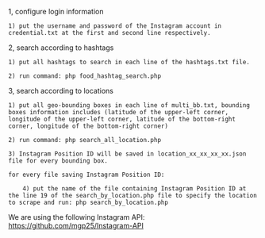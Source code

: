 1, configure login information

	1) put the username and password of the Instagram account in credential.txt at the first and second line respectively.


2, search according to hashtags

	1) put all hashtags to search in each line of the hashtags.txt file.
	
	2) run command: php food_hashtag_search.php

3, search according to locations

	1) put all geo-bounding boxes in each line of multi_bb.txt, bounding boxes information includes (latitude of the upper-left corner, longitude of the upper-left corner, latitude of the bottom-right corner, longitude of the bottom-right corner)
	
	2) run command: php search_all_location.php
	
	3) Instagram Position ID will be saved in location_xx_xx_xx_xx.json file for every bounding box.
	
	for every file saving Instagram Position ID:
	
		4) put the name of the file containing Instagram Position ID at the line 19 of the search_by_location.php file to specify the location to scrape and run: php search_by_location.php
		
		

We are using the following Instagram API: https://github.com/mgp25/Instagram-API

